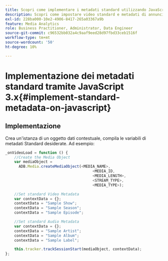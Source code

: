 ```yaml
---
title: Scopri come implementare i metadati standard utilizzando JavaScript 3.x
description: Scopri come impostare video standard e metadati di annunci da inviare con le chiamate di tracciamento nelle app del browser (JS 3.x).
exl-id: 228ba000-10e2-4906-8417-265a03367a9b
feature: Media Analytics
role: Business Practitioner, Administrator, Data Engineer
source-git-commit: c96532bb032a4c9aaf9eed28d97fbd33ceb1516f
workflow-type: tm+mt
source-wordcount: '50'
ht-degree: 10%

---
```


# Implementazione dei metadati standard tramite JavaScript 3.x{#implement-standard-metadata-on-javascript}

## Implementazione

Crea un&#39;istanza di un oggetto dati contestuale, compila le variabili di metadati Standard desiderate. Ad esempio:

```js
_onVideoLoad = function () {
    //Create the Media Object
    var mediaObject =
      ADB.Media.createMediaObject(<MEDIA_NAME>,
                                       <MEDIA_ID,
                                       <MEDIA_LENGTH>,
                                       <STREAM_TYPE>,
                                       <MEDIA_TYPE>);

    //Set standard Video Metadata
    var contextData = {};
    contextData = "Sample Show";
    contextData = "Sample Season";
    contextData = "Sample Episode";

    //Set standard Audio Metadata
    var contextData = {};
    contextData = "Sample Artist";
    contextData = "Sample Album";
    contextData = "Sample Label";

    this.tracker.trackSessionStart(mediaObject, contextData);
};
```
